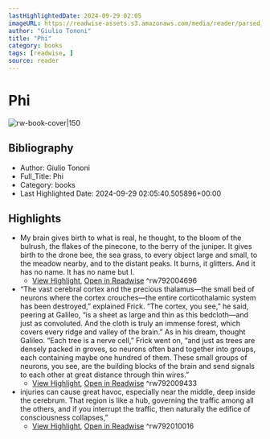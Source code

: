 ```yaml
---
lastHighlightedDate: 2024-09-29 02:05
imageURL: https://readwise-assets.s3.amazonaws.com/media/reader/parsed_document_assets/221019517/_60-xyQ-nG0VXMIa0MxW29IPEMU8NvAzcPC4DpJ_qU8-cove_9INb9Hc.jpg
author: "Giulio Tononi"
title: "Phi"
category: books
tags: [readwise, ]
source: reader
---
```

# Phi

![rw-book-cover|150](https://readwise-assets.s3.amazonaws.com/media/reader/parsed_document_assets/221019517/_60-xyQ-nG0VXMIa0MxW29IPEMU8NvAzcPC4DpJ_qU8-cove_9INb9Hc.jpg)

## Bibliography
- Author: Giulio Tononi
- Full_Title: Phi
- Category: books
- Last Highlighted Date: 2024-09-29 02:05:40.505896+00:00

## Highlights
- My brain gives birth to what is real, he thought, to the bloom of the bulrush, the flakes of the pinecone, to the berry of the juniper. It gives birth to the drone bee, the sea grass, to every object large and small, to the meadow nearby, and to the distant peaks. It burns, it glitters. And it has no name. It has no name but I.
    - [View Highlight](https://read.readwise.io/read/01j8xpmhgmasnwr1fsqf7746e5), [Open in Readwise](https://readwise.io/open/792004696)
^rw792004696
- “The vast cerebral cortex and the precious thalamus—the small bed of neurons where the cortex crouches—the entire corticothalamic system has been destroyed,” explained Frick. “The cortex, you see,” he said, peering at Galileo, “is a sheet as large and thin as this bedcloth—and just as convoluted. And the cloth is truly an immense forest, which covers every ridge and valley of the brain.” As in his dream, thought Galileo. “Each tree is a nerve cell,” Frick went on, “and just as trees are densely packed in groves, so neurons often band together into groups, each containing maybe one hundred of them. These small groups of neurons, you see, are the building blocks of the brain and send signals to each other at great distance through thin wires.”
    - [View Highlight](https://read.readwise.io/read/01j8xr63n1nztkn4ec7cs3fgkf), [Open in Readwise](https://readwise.io/open/792009433)
^rw792009433
- injuries can cause great havoc, especially near the middle, deep inside the cerebrum. That region is like a hub, governing the traffic among all the others, and if you interrupt the traffic, then naturally the edifice of consciousness collapses,”
    - [View Highlight](https://read.readwise.io/read/01j8xrdge1grs8q1e9bz53fpsm), [Open in Readwise](https://readwise.io/open/792010016)
^rw792010016


